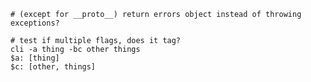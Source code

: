     # (except for __proto__) return errors object instead of throwing exceptions?

    # test if multiple flags, does it tag?
    cli -a thing -bc other things
    $a: [thing]
    $c: [other, things]



